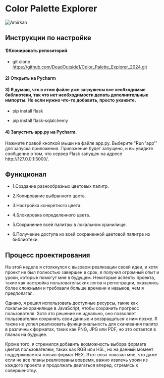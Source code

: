 <h1>Color Palette Explorer</h1>

![Amirkan](https://github.com/DeadOutside1/Color_Palette_Explorer_2024/assets/116104264/298c8be9-e3b0-4bcf-96f1-bb37a2d7e2c4)

<h2>Инструкции по настройке</h2>
<h4>1)Клонировать репозиторий</h4>

- git clone https://github.com/DeadOutside1/Color_Palette_Explorer_2024.git

<h4>2) Открыть на Pycharm</h4>
<h4>3) Я думаю, что в этом файле уже загружены все необходимые библиотеки, так что нет необходимости делать дополнительные импорты. Но если нужно что-то добавить, просто укажите.</h4>

- pip install flask

- pip install flask-sqlalchemy

<h4>4) Запустить app.py на Pycharm.</h4> 
Нажмите правой кнопкой мыши на файле app.py.
Выберите "Run 'app'" для запуска приложения.
Приложение будет запущено, и вы увидите сообщение о том, что сервер Flask запущен на адресе http://127.0.0.1:5000/.

<h2>Функционал</h2>

- 1.Создание разнообразных цветовых палитр.

- 2.Копирование выбранного цвета.

- 3.Настройка конкретного цвета.

- 4.Блокировка определенного цвета.

- 5.Сохранение всей палитры в локальном хранилище.

- 6.Получение доступа ко всей сохраненной цветовой палитре из библиотеки.

<h2>Процесс проектирования</h2>
На этой неделе я столкнулся с вызовом реализации своей идеи, и хотя проект не был полностью завершен в срок, я получил огромный опыт и уроки, которые помогут мне в будущем. Некоторые аспекты проекта, такие как настройка пользовательских логов и регистрации, оказались более сложными и требовали больше времени и навыков, чем я предполагал.

Однако, я решил использовать доступные ресурсы, такие как локальное хранилище в JavaScript, чтобы сохранить прогресс пользователя. Хотя это решение не идеально, оно позволяет пользователям сохранять свои данные и возвращаться к ним позже. Я также не успел реализовать функциональность для скачивания палитр в различных форматах, таких как PNG, JPG или PDF, но это остается в планах на будущее.

Кроме того, я стремился добавить возможность выбора формата цветов пользователем, таких как RGB или HSL, но на данный момент поддерживается только формат HEX. Этот опыт показал мне, что даже если не все планы реализованы вовремя, важно извлечь уроки из каждого проекта и продолжать двигаться вперед, стремясь к совершенству.
<h2></h2>


